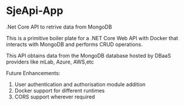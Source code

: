 # SjeApi-App
.Net Core API to retrive data from MongoDB

This is a primitive boiler plate for a .NET Core Web API with Docker that interacts with MongoDB and performs CRUD operations.

This API obtains data from the MongoDB database hosted by DBaaS providers like mLab, Azure, AWS,etc

Future Enhancements:
1. User authentication and authorisation module addition
2. Docker support for different runtimes
3. CORS support wherever required

